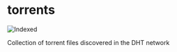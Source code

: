torrents 
========
![Indexed](https://img.shields.io/badge/indexed-37772-blue)

Collection of torrent files discovered in the DHT network
